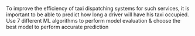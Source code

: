 To improve the efficiency of taxi dispatching systems for such services, it is important to be able to predict how long a driver will have his taxi occupied. 
Use 7 different ML algorithms to perform model evaluation & choose the best model to perform accurate prediction
